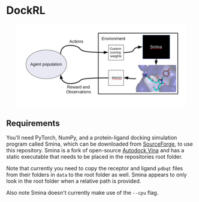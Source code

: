 # DockRL

<div align="center">
<img src="./assets/dockrl_overview.png" width="90%">
</div>


## Requirements

You'll need PyTorch, NumPy, and a protein-ligand docking simulation program called Smina, which can be downloaded from [SourceForge](https://sourceforge.net/projects/smina), to use this repository. Smina is a fork of open-source [Autodock Vina](http://vina.scripps.edu/) and has a static executable that needs to be placed in the repositories root folder. 

Note that currently you need to copy the receptor and ligand `pdbqt` files from their folders in `data` to the root folder as well. Smina appears to only look in the root folder when a relative path is provided. 

Also note Smina doesn't currently make use of the `--cpu` flag. 
